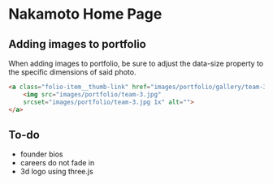 # Nakamoto Home Page

## Adding images to portfolio

When adding images to portfolio, be sure to adjust the data-size property to the specific dimensions of said photo.

```html
<a class="folio-item__thumb-link" href="images/portfolio/gallery/team-3.jpg" title="The Lamp" data-size="2877×3151">
    <img src="images/portfolio/team-3.jpg" 
    srcset="images/portfolio/team-3.jpg 1x" alt="">
</a>
```

## To-do

- founder bios
- careers do not fade in
- 3d logo using three.js